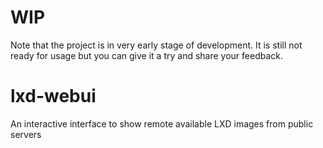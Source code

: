 # WIP

Note that the project is in very early stage of development. It is still not ready for usage but you can give it a try and share your feedback.

# lxd-webui

An interactive interface to show remote available LXD images from public servers
